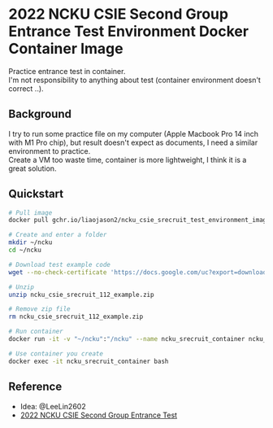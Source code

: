 # 2022 NCKU CSIE Second Group Entrance Test Environment Docker Container Image

Practice entrance test in container.  
I'm not responsibility to anything about test (container environment doesn't correct ..).

## Background

I try to run some practice file on my computer (Apple Macbook Pro 14 inch with M1 Pro chip), but result doesn't expect as documents, I need a similar environment to practice.  
Create a VM too waste time, container is more lightweight, I think it is a great solution.  

## Quickstart

```sh
# Pull image 
docker pull gchr.io/liaojason2/ncku_csie_srecruit_test_environment_image:latest

# Create and enter a folder
mkdir ~/ncku
cd ~/ncku

# Download test example code
wget --no-check-certificate 'https://docs.google.com/uc?export=download&id=1801_EqJtAXZo_RkNC6Nbk0XMBJ5X82Zk' -O "ncku_csie_srecruit_112_example.zip"                                                                             ✔  at 1

# Unzip 
unzip ncku_csie_srecruit_112_example.zip

# Remove zip file
rm ncku_csie_srecruit_112_example.zip

# Run container
docker run -it -v "~/ncku":"/ncku" --name ncku_srecruit_container ncku_csie_srecruit_test_enviorment_container_image bash

# Use container you create
docker exec -it ncku_srecruit_container bash
```

## Reference

- Idea: @LeeLin2602
- [2022 NCKU CSIE Second Group Entrance Test](https://www.csie.ncku.edu.tw/zh-hant/news/12174)
